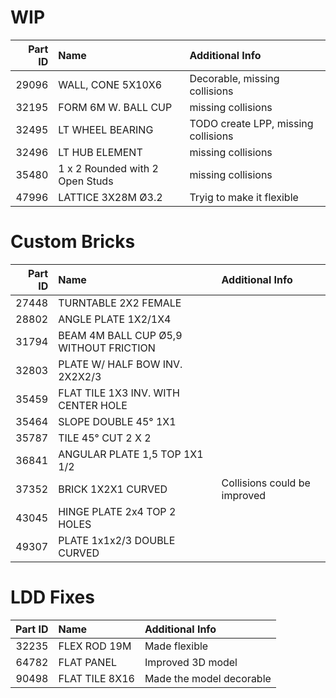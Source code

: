 
# WIP
Part ID  |  Name  |   Additional Info 
-------: | :----- | :-------------------------------
 29096 | WALL, CONE 5X10X6 | Decorable, missing collisions
 32195 | FORM 6M W. BALL CUP | missing collisions
 32495 | LT WHEEL BEARING | TODO create LPP, missing collisions
 32496 | LT HUB ELEMENT | missing collisions
 35480 | 1 x 2 Rounded with 2 Open Studs | missing collisions
 47996 | LATTICE 3X28M Ø3.2 | Tryig to make it flexible
 
 
# Custom Bricks
Part ID  |  Name  |   Additional Info 
-------: | :----- | :-------------------------------
 27448 | TURNTABLE 2X2 FEMALE | 
 28802 | ANGLE PLATE 1X2/1X4 | 
 31794 | BEAM 4M BALL CUP Ø5,9 WITHOUT FRICTION
 32803 | PLATE W/ HALF BOW INV. 2X2X2/3
 35459 | FLAT TILE 1X3 INV. WITH CENTER HOLE
 35464 | SLOPE DOUBLE 45° 1X1
 35787 | TILE 45° CUT 2 X 2
 36841 | ANGULAR PLATE 1,5 TOP 1X1 1/2
 37352 | BRICK 1X2X1 CURVED | Collisions could be improved
 43045 | HINGE PLATE 2x4 TOP 2 HOLES
 49307 | PLATE 1x1x2/3 DOUBLE CURVED
 
# LDD Fixes
Part ID  |  Name  |   Additional Info 
-------: | :----- | :-------------------------------
 32235 | FLEX ROD 19M | Made flexible
 64782 | FLAT PANEL | Improved 3D model
 90498 | FLAT TILE 8X16 | Made the model decorable
